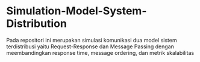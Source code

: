 # Simulation-Model-System-Distribution
Pada repositori ini merupakan simulasi komunikasi dua model sistem terdistribusi yaitu Request-Response dan Message Passing dengan meembandingkan response time, message ordering, dan  metrik skalabilitas 
